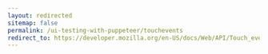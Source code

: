 ```yaml
---
layout: redirected
sitemap: false
permalink: /ui-testing-with-puppeteer/touchevents
redirect_to: https://developer.mozilla.org/en-US/docs/Web/API/Touch_events/Using_Touch_Events
---
```


